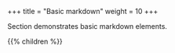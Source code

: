 +++
title = "Basic markdown"
weight = 10
+++

Section demonstrates basic markdown elements.

{{% children  %}}
